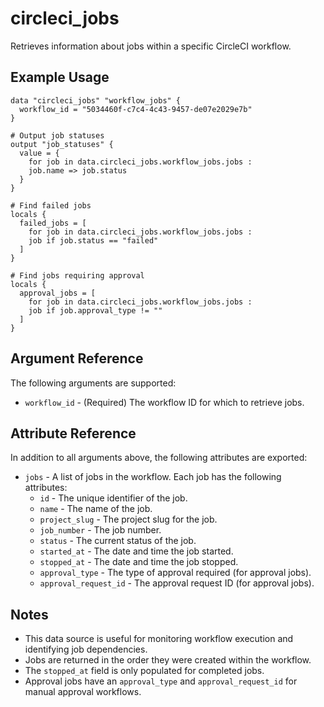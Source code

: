 # circleci_jobs

Retrieves information about jobs within a specific CircleCI workflow.

## Example Usage

```hcl
data "circleci_jobs" "workflow_jobs" {
  workflow_id = "5034460f-c7c4-4c43-9457-de07e2029e7b"
}

# Output job statuses
output "job_statuses" {
  value = {
    for job in data.circleci_jobs.workflow_jobs.jobs :
    job.name => job.status
  }
}

# Find failed jobs
locals {
  failed_jobs = [
    for job in data.circleci_jobs.workflow_jobs.jobs :
    job if job.status == "failed"
  ]
}

# Find jobs requiring approval
locals {
  approval_jobs = [
    for job in data.circleci_jobs.workflow_jobs.jobs :
    job if job.approval_type != ""
  ]
}
```

## Argument Reference

The following arguments are supported:

* `workflow_id` - (Required) The workflow ID for which to retrieve jobs.

## Attribute Reference

In addition to all arguments above, the following attributes are exported:

* `jobs` - A list of jobs in the workflow. Each job has the following attributes:
  * `id` - The unique identifier of the job.
  * `name` - The name of the job.
  * `project_slug` - The project slug for the job.
  * `job_number` - The job number.
  * `status` - The current status of the job.
  * `started_at` - The date and time the job started.
  * `stopped_at` - The date and time the job stopped.
  * `approval_type` - The type of approval required (for approval jobs).
  * `approval_request_id` - The approval request ID (for approval jobs).

## Notes

* This data source is useful for monitoring workflow execution and identifying job dependencies.
* Jobs are returned in the order they were created within the workflow.
* The `stopped_at` field is only populated for completed jobs.
* Approval jobs have an `approval_type` and `approval_request_id` for manual approval workflows.

